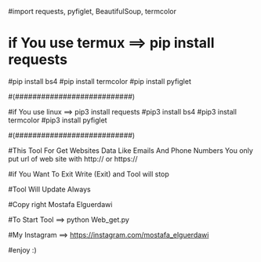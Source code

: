 #import requests, pyfiglet, BeautifulSoup, termcolor

# if You use termux ==> pip install requests
#pip install bs4
#pip install termcolor
#pip install pyfiglet

#(###########################)

#if You use linux ==> pip3 install requests
#pip3 install bs4
#pip3 install termcolor
#pip3 install pyfiglet

#(###########################)

#This Tool For Get Websites Data Like Emails And Phone Numbers You only put url of web site with http:// or https://

#if You Want To Exit Write (Exit) and Tool will stop

#Tool Will Update Always

#Copy right Mostafa Elguerdawi

#To Start Tool ==> python Web_get.py

#My Instagram ==> https://instagram.com/mostafa_elguerdawi

#enjoy :)
